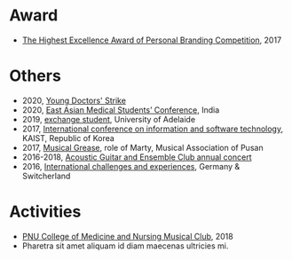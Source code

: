 # Award
- [The Highest Excellence Award of Personal Branding Competition](https://drive.google.com/drive/folders/1914eJB9MT7ga1YLJB5asLpC7opI9L2AS?usp=share_link), 2017

# Others
- 2020, [Young Doctors' Strike](https://drive.google.com/drive/folders/1xAh524XGUonRo6jL8hCmG11e-ZDf6hLz?usp=share_link)
- 2020, [East Asian Medical Students’ Conference](https://drive.google.com/drive/folders/1vweGL-68Z-si0xjMl_K5_0wnKjSIugWk?usp=share_link), India
- 2019, [exchange student](https://drive.google.com/drive/folders/1uSP7T6vXHQDqazxGHCopwSx8N7F5C4cu?usp=share_link), University of Adelaide
- 2017, [International conference on information and software technology](https://drive.google.com/drive/folders/1lOmZeqXTxG_Op_HeroYTCk1yrDceAIoF?usp=share_link), KAIST, Republic of Korea 
- 2017, [Musical Grease](https://drive.google.com/drive/folders/1_eLvy0lkgdBDda_earE1aVInkKAkkY9k?usp=share_link), role of Marty, Musical Association of Pusan
- 2016-2018, [Acoustic Guitar and Ensemble Club annual concert](https://drive.google.com/drive/folders/1hGBblGxPbmc7QC-OhfAyjZ3GD1onRkgA?usp=share_link)
- 2016, [International challenges and experiences](), Germany & Switcherland


# Activities
- [PNU College of Medicine and Nursing Musical Club](https://www.youtube.com/watch?v=rUB2fxYVbFU), 2018
- Pharetra sit amet aliquam id diam maecenas ultricies mi.
